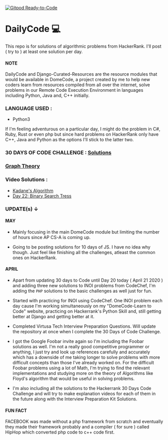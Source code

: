 [![Gitpod Ready-to-Code](https://img.shields.io/badge/Gitpod-Ready--to--Code-blue?logo=gitpod)](https://gitpod.io/#https://github.com/arthtyagi/dailycode) 

# DailyCode 💻
This repo is for solutions of algorithmic problems from HackerRank. I'll post ( try to ) at least one solution per day.

#### NOTE  
DailyCode and Django-Curated-Resources are the resource modules that would be available in DomeCode, a project created by me to help new coders learn from resources compiled from all over the internet, solve problems in our Remote Code Execution Environment in languages including Python, Java and, C++ initially.

### LANGUAGE USED :
* Python3

If I'm feeling adventurous on a particular day, I might do the problem in C#, Ruby, Rust or even php but since hard problems on HackerRank only have C++, Java and Python as the options I'll stick to the latter two.

### 30 DAYS OF CODE CHALLENGE : [Solutions](https://github.com/arthtyagi/dailycode/tree/master/30daysofcode)

### [Graph Theory](https://www.python-course.eu/graphs_python.php)

### Video Solutions : 
- [Kadane's Algorithm](https://www.youtube.com/watch?v=KXyE-LaVoqI&feature=youtu.be) 
- [Day 22: Binary Search Tress](https://www.youtube.com/watch?v=UJhrxy52QB0&t=9s)

### UPDATE(s) ↓  

#### MAY
 - Mainly focusing in the main DomeCode module but limiting the number of hours since AP CS-A is coming up.
 
 - Going to be posting solutions for 10 days of JS. I have no idea why though. Just feel like finishing all the challenges, atleast the common ones on HackerRank.


#### APRIL 

- Apart from updating 30 days to Code until Day 20 today ( April 21 2020 ) and adding three new solutions to INOI problems from CodeChef, I'm adding the `PHP` solutions to the basic challenges as well just for fun.

- Started with practicing for INOI using CodeChef. One INOI problem each day cause I'm working simultaneously on my "DomeCode-Learn to Code" website, practicing on Hackerrank's Python Skill and, still getting better at Django and getting better at it. 

- Completed Virtusa Tech Interview Preparation Questions. Will update the repository at once when I complete the 30 Days of Code Challenge.

- I got the Google Foobar invite again so I'm including the Foobar solutions as well. I'm not a really good competitive programmer or anything, I just try and look up references carefully and accurately which has a downside of me taking longer to solve problems with more difficult concepts than those I've already worked on. For the difficult Foobar problems using a lot of Math, I'm trying to find the relevant implementations and studying more on the theory of Algorithms like Floyd's algorithm that would be useful in solving problems.

- I'm also including all the solutions to the Hackerrank 30 Days Code Challenge and will try to make explanation videos for each of them in the future along with the Interview Preparation Kit Solutions.

#### FUN FACT
FACEBOOK was made without a php framework from scratch and eventually they made their framework probably and a compiler ( for sure ) called HipHop which converted php code to c++ code first.
